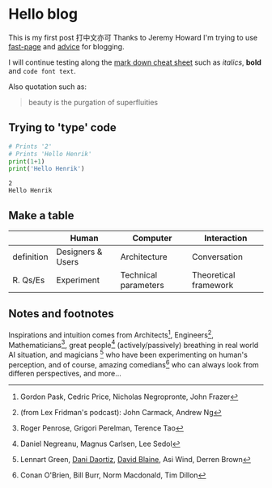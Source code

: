 # Hello blog

This is my first post 打中文亦可
Thanks to Jeremy Howard I'm trying to use [fast-page](https://www.fast.ai/posts/2020-01-16-fast_template.html) and [advice](https://www.fast.ai/posts/2019-05-13-blogging-advice.html) for blogging.

I will continue testing along the [mark down cheat sheet](https://www.markdownguide.org/cheat-sheet/) such as *italics*, **bold** and `code font text`.

Also quotation such as:
> beauty is the purgation of superfluities


## Trying to 'type' code

```python
# Prints '2'
# Prints 'Hello Henrik'
print(1+1)
print('Hello Henrik')
```

    2
    Hello Henrik

## Make a table

| | Human | Computer | Interaction |
|-|-|-|-|
|definition| Designers & Users | Architecture | Conversation |
|R. Qs/Es| Experiment | Technical parameters | Theoretical framework |

## Notes and footnotes
Inspirations and intuition comes from Architects[^1], Engineers[^2], Mathematicians[^3], great people[^4] (actively/passively) breathing in real world AI situation, and magicians [^5] who have been experimenting on human's perception, and of course, amazing comedians[^6] who can always look from differen perspectives, and more...
[^1]: Gordon Pask, Cedric Price, Nicholas Negropronte, John Frazer
[^2]: (from Lex Fridman's podcast): John Carmack, Andrew Ng 
[^3]: Roger Penrose, Grigori Perelman, Terence Tao
[^4]: Daniel Negreanu, Magnus Carlsen, Lee Sedol
[^5]: Lennart Green, [Dani Daortiz](https://www.youtube.com/watch?v=M9DbfYA2K0I), [David Blaine](https://www.youtube.com/watch?v=ifx9yA3Y9KA), Asi Wind, Derren Brown
[^6]: Conan O'Brien, Bill Burr, Norm Macdonald, Tim Dillon
